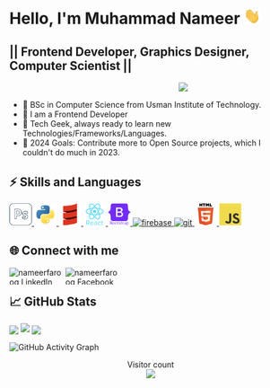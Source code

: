 
 
 # Hello, I'm Muhammad Nameer  <img src="https://raw.githubusercontent.com/ABSphreak/ABSphreak/master/gifs/Hi.gif" width="30px">

## || Frontend Developer, Graphics Designer, Computer Scientist ||

<div>

<img width="40%" src="https://c.tenor.com/flflC6GFzO8AAAAd/sultan-alrefaei-programmer.gif" align="right" />



<br />
<ul>
<li>👷 BSc in Computer Science from Usman Institute of Technology. </li>
 
<li>🔭 I am a Frontend Developer</li>
<li>🌱 Tech Geek, always ready to learn new Technologies/Frameworks/Languages.</li>
<li>🥅 2024 Goals: Contribute more to Open Source projects, which I couldn't do much in 2023.</li>
</ul>

</div>
 
## ⚡ Skills and Languages

<p align="left"> <a href="https://www.photoshop.com/en" target="_blank"> <img src="https://raw.githubusercontent.com/devicons/devicon/master/icons/photoshop/photoshop-line.svg" alt="photoshop" width="40" height="40"/> </a><a href="https://www.python.org" target="_blank"> <img src="https://raw.githubusercontent.com/devicons/devicon/master/icons/python/python-original.svg" alt="python" width="40" height="40"/> </a>
 <a href="https://www.scala-lang.org" target="_blank"> <img src="https://raw.githubusercontent.com/devicons/devicon/master/icons/scala/scala-original.svg" alt="scala" width="40" height="40"/> </a> 
 <a href="https://reactjs.org/" target="_blank"> <img src="https://raw.githubusercontent.com/devicons/devicon/master/icons/react/react-original-wordmark.svg" alt="react" width="40" height="40"/> </a> 
 <a href="https://getbootstrap.com" target="_blank"> <img src="https://raw.githubusercontent.com/devicons/devicon/master/icons/bootstrap/bootstrap-plain-wordmark.svg" alt="bootstrap" width="40" height="40"/> </a>    <a href="https://firebase.google.com/" target="_blank"> <img src="https://www.vectorlogo.zone/logos/firebase/firebase-icon.svg" alt="firebase" width="40" height="40"/> </a> <a href="https://git-scm.com/" target="_blank"> <img src="https://www.vectorlogo.zone/logos/git-scm/git-scm-icon.svg" alt="git" width="40" height="40"/> </a>  <a href="https://www.w3.org/html/" target="_blank"> <img src="https://raw.githubusercontent.com/devicons/devicon/master/icons/html5/html5-original-wordmark.svg" alt="html5" width="40" height="40"/> </a> <a href="https://developer.mozilla.org/en-US/docs/Web/JavaScript" target="_blank"> <img src="https://raw.githubusercontent.com/devicons/devicon/master/icons/javascript/javascript-original.svg" alt="javascript" width="40" height="40"/> </a>  </p>

## 🌐 Connect with me


[<img align="left" alt="nameerfarooq LinkedIn" height="30px" width="100px" src="https://img.shields.io/badge/Linkedin-0A66C2?style=for-the-badge&logo=Linkedin&logoColor=white" />][linkedin]

[<img align="left" alt="nameerfarooq Facebook" height="30px" width="100px" src="https://img.shields.io/badge/Gmail-EA4335?style=for-the-badge&logo=Gmail&logoColor=white" />][gmail]
<br />


## &#x1f4c8; GitHub Stats

<img align="center" src="https://github-readme-stats.vercel.app/api?username=nameerfarooq&count_private=true&show_icons=true&theme=radical&&include_all_commits=true" width=60% />

<img src="https://github-readme-stats.vercel.app/api/top-langs/?username=nameerfarooq&count_private=true&theme=radical" width="40%">
<img align="center" src="https://github-readme-streak-stats.herokuapp.com/?user=nameerfarooq&theme=radical"  width=60% />


 
 <br />
 
![GitHub Activity Graph](https://activity-graph.herokuapp.com/graph?username=nameerfarooq&bg_color=000000&color=4fff67&line=4fff67&point=ffffff&area=true&hide_border=true)  



[linkedin]: https://www.linkedin.com/in/muhammad-nameer/
[gmail]: mailto:nameerfarooq18@gmail.com


<p align="center"> 
  Visitor count<br>
  <img src="https://profile-counter.glitch.me/nameerfarooq/count.svg" />
</p>
